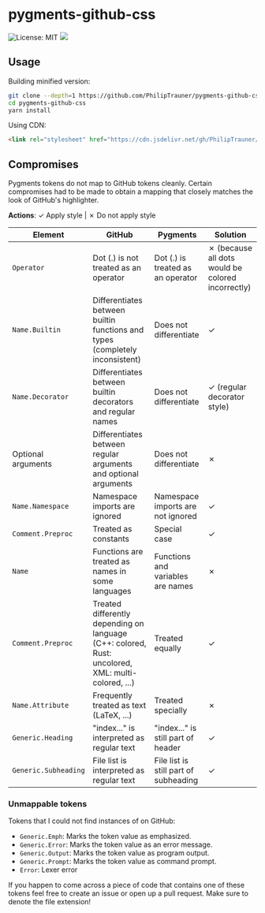 # pygments-github-css
![License: MIT](https://img.shields.io/badge/license-MIT-green.svg)
[![](https://travis-ci.org/PhilipTrauner/pygments-github-css.svg?branch=master)](https://travis-ci.org/PhilipTrauner/pygments-github-css)

## Usage
Building minified version:
```bash
git clone --depth=1 https://github.com/PhilipTrauner/pygments-github-css
cd pygments-github-css
yarn install
```

Using CDN:
```html
<link rel="stylesheet" href="https://cdn.jsdelivr.net/gh/PhilipTrauner/pygments-github-css@master/github.css" />
```

## Compromises
Pygments tokens do not map to GitHub tokens cleanly. Certain compromises had to be made to obtain a mapping that closely matches the look of GitHub's highlighter.

**Actions**: ✓ Apply style | ✗ Do not apply style  

|Element|GitHub|Pygments|Solution|
|-------|------|--------|--------|
|`Operator`|Dot (.) is not treated as an operator|Dot (.) is treated as an operator|✗ (because all dots would be colored incorrectly)|
|`Name.Builtin`|Differentiates between builtin functions and types (completely inconsistent)|Does not differentiate|✓|
|`Name.Decorator`|Differentiates between builtin decorators and regular names|Does not differentiate|✓ (regular decorator style)|
|Optional arguments|Differentiates between regular arguments and optional arguments|Does not differentiate|✗|
|`Name.Namespace`|Namespace imports are ignored|Namespace imports are not ignored|✓|
|`Comment.Preproc`|Treated as constants|Special case|✓|
|`Name`|Functions are treated as names in some languages|Functions and variables are names|✗|
|`Comment.Preproc`|Treated differently depending on language (C++: colored, Rust: uncolored, XML: multi-colored, ...)|Treated equally|✓|
|`Name.Attribute`|Frequently treated as text (LaTeX, ...)|Treated specially|✗|
|`Generic.Heading`|"index..." is interpreted as regular text|"index..." is still part of header|✓|
|`Generic.Subheading`|File list is interpreted as regular text|File list is still part of subheading|✓|

### Unmappable tokens
Tokens that I could not find instances of on GitHub:

* `Generic.Emph`: Marks the token value as emphasized.
* `Generic.Error`: Marks the token value as an error message.
* `Generic.Output`: Marks the token value as program output.
* `Generic.Prompt`: Marks the token value as command prompt.
* `Error`: Lexer error 

If you happen to come across a piece of code that contains one of these tokens feel free to create an issue or open up a pull request. Make sure to denote the file extension!
